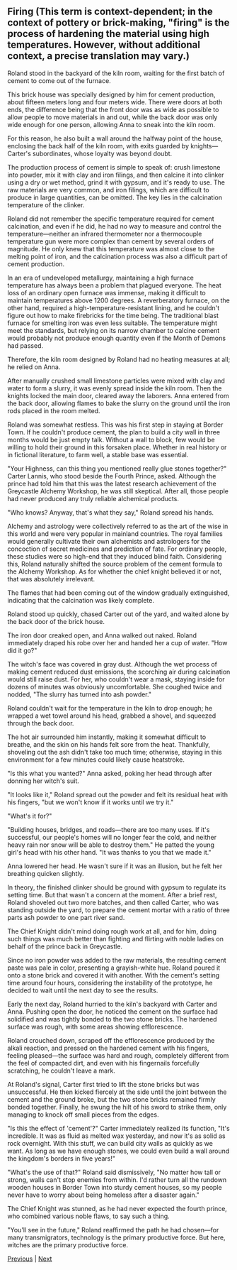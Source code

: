 ## Firing (This term is context-dependent; in the context of pottery or brick-making, "firing" is the process of hardening the material using high temperatures. However, without additional context, a precise translation may vary.)
Roland stood in the backyard of the kiln room, waiting for the first batch of cement to come out of the furnace.

This brick house was specially designed by him for cement production, about fifteen meters long and four meters wide. There were doors at both ends, the difference being that the front door was as wide as possible to allow people to move materials in and out, while the back door was only wide enough for one person, allowing Anna to sneak into the kiln room.

For this reason, he also built a wall around the halfway point of the house, enclosing the back half of the kiln room, with exits guarded by knights—Carter's subordinates, whose loyalty was beyond doubt.

The production process of cement is simple to speak of: crush limestone into powder, mix it with clay and iron filings, and then calcine it into clinker using a dry or wet method, grind it with gypsum, and it's ready to use. The raw materials are very common, and iron filings, which are difficult to produce in large quantities, can be omitted. The key lies in the calcination temperature of the clinker.

Roland did not remember the specific temperature required for cement calcination, and even if he did, he had no way to measure and control the temperature—neither an infrared thermometer nor a thermocouple temperature gun were more complex than cement by several orders of magnitude. He only knew that this temperature was almost close to the melting point of iron, and the calcination process was also a difficult part of cement production.

In an era of undeveloped metallurgy, maintaining a high furnace temperature has always been a problem that plagued everyone. The heat loss of an ordinary open furnace was immense, making it difficult to maintain temperatures above 1200 degrees. A reverberatory furnace, on the other hand, required a high-temperature-resistant lining, and he couldn't figure out how to make firebricks for the time being. The traditional blast furnace for smelting iron was even less suitable. The temperature might meet the standards, but relying on its narrow chamber to calcine cement would probably not produce enough quantity even if the Month of Demons had passed.

Therefore, the kiln room designed by Roland had no heating measures at all; he relied on Anna.

After manually crushed small limestone particles were mixed with clay and water to form a slurry, it was evenly spread inside the kiln room. Then the knights locked the main door, cleared away the laborers. Anna entered from the back door, allowing flames to bake the slurry on the ground until the iron rods placed in the room melted.

Roland was somewhat restless. This was his first step in staying at Border Town. If he couldn't produce cement, the plan to build a city wall in three months would be just empty talk. Without a wall to block, few would be willing to hold their ground in this forsaken place. Whether in real history or in fictional literature, to farm well, a stable base was essential.

"Your Highness, can this thing you mentioned really glue stones together?" Carter Lannis, who stood beside the Fourth Prince, asked. Although the prince had told him that this was the latest research achievement of the Greycastle Alchemy Workshop, he was still skeptical. After all, those people had never produced any truly reliable alchemical products.

"Who knows? Anyway, that's what they say," Roland spread his hands.

Alchemy and astrology were collectively referred to as the art of the wise in this world and were very popular in mainland countries. The royal families would generally cultivate their own alchemists and astrologers for the concoction of secret medicines and prediction of fate. For ordinary people, these studies were so high-end that they induced blind faith. Considering this, Roland naturally shifted the source problem of the cement formula to the Alchemy Workshop. As for whether the chief knight believed it or not, that was absolutely irrelevant.

The flames that had been coming out of the window gradually extinguished, indicating that the calcination was likely complete.

Roland stood up quickly, chased Carter out of the yard, and waited alone by the back door of the brick house.

The iron door creaked open, and Anna walked out naked. Roland immediately draped his robe over her and handed her a cup of water. "How did it go?"

The witch's face was covered in gray dust. Although the wet process of making cement reduced dust emissions, the scorching air during calcination would still raise dust. For her, who couldn't wear a mask, staying inside for dozens of minutes was obviously uncomfortable. She coughed twice and nodded, "The slurry has turned into ash powder."



Roland couldn't wait for the temperature in the kiln to drop enough; he wrapped a wet towel around his head, grabbed a shovel, and squeezed through the back door.



The hot air surrounded him instantly, making it somewhat difficult to breathe, and the skin on his hands felt sore from the heat. Thankfully, shoveling out the ash didn't take too much time; otherwise, staying in this environment for a few minutes could likely cause heatstroke.



"Is this what you wanted?" Anna asked, poking her head through after donning her witch's suit.



"It looks like it," Roland spread out the powder and felt its residual heat with his fingers, "but we won't know if it works until we try it."



"What's it for?"



"Building houses, bridges, and roads—there are too many uses. If it's successful, our people's homes will no longer fear the cold, and neither heavy rain nor snow will be able to destroy them." He patted the young girl's head with his other hand. "It was thanks to you that we made it."



Anna lowered her head. He wasn't sure if it was an illusion, but he felt her breathing quicken slightly.



In theory, the finished clinker should be ground with gypsum to regulate its setting time. But that wasn't a concern at the moment. After a brief rest, Roland shoveled out two more batches, and then called Carter, who was standing outside the yard, to prepare the cement mortar with a ratio of three parts ash powder to one part river sand.



The Chief Knight didn't mind doing rough work at all, and for him, doing such things was much better than fighting and flirting with noble ladies on behalf of the prince back in Greycastle.



Since no iron powder was added to the raw materials, the resulting cement paste was pale in color, presenting a grayish-white hue. Roland poured it onto a stone brick and covered it with another. With the cement's setting time around four hours, considering the instability of the prototype, he decided to wait until the next day to see the results.



Early the next day, Roland hurried to the kiln's backyard with Carter and Anna. Pushing open the door, he noticed the cement on the surface had solidified and was tightly bonded to the two stone bricks. The hardened surface was rough, with some areas showing efflorescence.



Roland crouched down, scraped off the efflorescence produced by the alkali reaction, and pressed on the hardened cement with his fingers, feeling pleased—the surface was hard and rough, completely different from the feel of compacted dirt, and even with his fingernails forcefully scratching, he couldn't leave a mark.



At Roland's signal, Carter first tried to lift the stone bricks but was unsuccessful. He then kicked fiercely at the side until the joint between the cement and the ground broke, but the two stone bricks remained firmly bonded together. Finally, he swung the hilt of his sword to strike them, only managing to knock off small pieces from the edges.



"Is this the effect of 'cement'?" Carter immediately realized its function, "It's incredible. It was as fluid as melted wax yesterday, and now it's as solid as rock overnight. With this stuff, we can build city walls as quickly as we want. As long as we have enough stones, we could even build a wall around the kingdom's borders in five years!"



"What's the use of that?" Roland said dismissively, "No matter how tall or strong, walls can't stop enemies from within. I'd rather turn all the rundown wooden houses in Border Town into sturdy cement houses, so my people never have to worry about being homeless after a disaster again."



The Chief Knight was stunned, as he had never expected the fourth prince, who combined various noble flaws, to say such a thing.



"You'll see in the future," Roland reaffirmed the path he had chosen—for many transmigrators, technology is the primary productive force. But here, witches are the primary productive force.





[Previous](CH0011.md) | [Next](CH0013.md)
